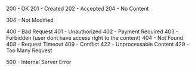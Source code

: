 200 - OK
201 - Created
202 - Accepted
204 - No Content

304 - Not Modified

400 - Bad Request
401 - Unauthorized
402 - Payment Required
403 - Forbidden (user dont have access right to the content)
404 - Not Found
408 - Request Timeout
409 - Conflict
422 - Unprocessable Content
429 - Too Many Request

500 - Internal Server Error
